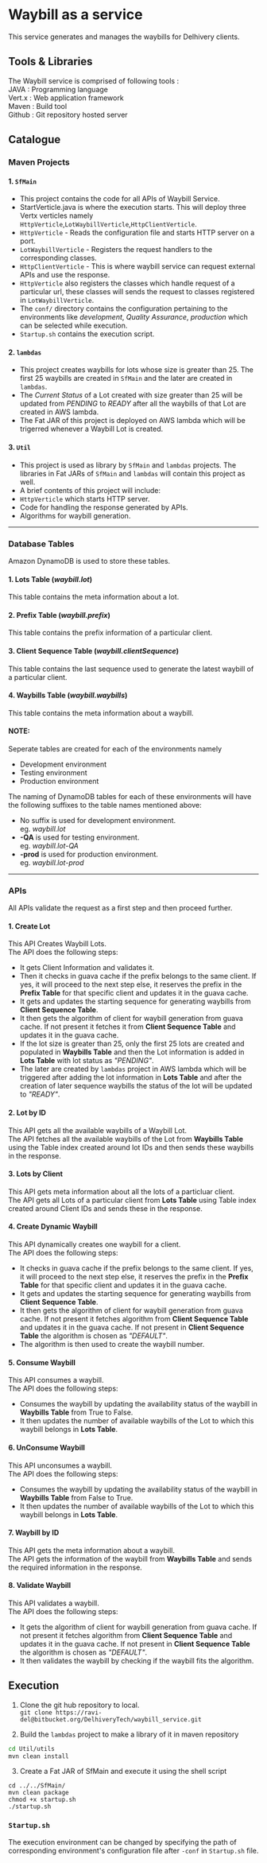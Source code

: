 # Waybill as a service

This service generates and manages the waybills for Delhivery clients.

## Tools & Libraries
The Waybill service is comprised of following tools : <br/>
JAVA   : Programming language<br/>
Vert.x : Web application framework<br/>
Maven  : Build tool <br/>
Github : Git repository hosted server<br/>

## Catalogue

### Maven Projects
#### 1. `SfMain` 
* This project contains the code for all APIs of Waybill Service.
* StartVerticle.java is where the execution starts. This will deploy three Vertx verticles namely `HttpVerticle`,`LotWaybillVerticle`,`HttpClientVerticle`.
 * `HttpVerticle` - Reads the configuration file and starts HTTP server on a port.
 * `LotWaybillVerticle` - Registers the request handlers to the corresponding classes.
 * `HttpClientVerticle` - This is where waybill service can request external APIs and use the response.
* `HttpVerticle` also registers the classes which handle request of a particular url, these classes will sends the request to classes registered in `LotWaybillVerticle`.
* The `conf/` directory contains the configuration pertaining to the environments like _development_, _Quality Assurance_, _production_ which can be selected while execution.
* `Startup.sh` contains the execution script.

#### 2. `lambdas`
* This project creates waybills for lots whose size is greater than 25. The first 25 waybills are created in `SfMain` and the later are created in `lambdas`.
* The _Current Status_ of a Lot created with size greater than 25 will be updated from _PENDING_ to _READY_ after all the waybills of that Lot are created in AWS lambda.
* The Fat JAR of this project is deployed on AWS lambda which will be trigerred whenever a Waybill Lot is created.

#### 3. `Util` 
* This project is used as library by `SfMain` and `lambdas` projects. The libraries in Fat JARs of `SfMain` and `lambdas` will contain this project as well.
* A brief contents of this project will include:
 * `HttpVerticle` which starts HTTP server.
 * Code for handling the response generated by APIs.
 * Algorithms for waybill generation.

- - - -

### Database Tables
 Amazon DynamoDB is used to store these tables.
#### 1. Lots Table (_waybill.lot_)
This table contains the meta information about a lot.
#### 2. Prefix Table (_waybill.prefix_)
This table contains the prefix information of a particular client.
#### 3. Client Sequence Table (_waybill.clientSequence_)
This table contains the last sequence used to generate the latest waybill of a particular client.
#### 4. Waybills Table (_waybill.waybills_)
This table contains the meta information about a waybill.

#### NOTE:
Seperate tables are created for each of the environments namely 
* Development environment
* Testing environment
* Production environment 

The naming of DynamoDB tables for each of these environments will have the following suffixes to the table names mentioned above:
* No suffix is used for development environment.</br>
 eg. _waybill.lot_
* __-QA__ is used for testing environment.</br>
 eg. _waybill.lot-QA_
* __-prod__ is used for production environment.</br>
 eg. _waybill.lot-prod_

- - - -

### APIs
All APIs validate the request as a first step and then proceed further.
#### 1. Create Lot 
This API Creates Waybill Lots.</br>
The API does the following steps:
* It gets Client Information and validates it.
* Then it checks in guava cache if the prefix belongs to the same client. If yes, it will proceed to the next step else, it reserves the prefix in the __Prefix Table__ for that specific client and updates it in the guava cache.
* It gets and updates the starting sequence for generating waybills from __Client Sequence Table__.
* It then gets the algorithm of client for waybill generation from guava cache. If not present it fetches it from __Client Sequence Table__ and updates it in the guava cache.
* If the lot size is greater than 25, only the first 25 lots are created and populated in __Waybills Table__ and then the Lot information is added in __Lots Table__ with lot status as _"PENDING"_.
* The later are created by `lambdas` project in AWS lambda which will be triggered after adding the lot information in __Lots Table__ and after the creation of later sequence waybills the status of the lot will be updated to _"READY"_.

#### 2. Lot by ID
This API gets all the available waybills of a Waybill Lot.</br>
The API fetches all the available waybills of the Lot from __Waybills Table__ using the Table index created around lot IDs and then sends these waybills in the response.

#### 3. Lots by Client
This API gets meta information about all the lots of a particluar client.</br>
The API gets all Lots of a particular client from __Lots Table__ using Table index created around Client IDs and sends these in the response.

#### 4. Create Dynamic Waybill
This API dynamically creates one waybill for a client.</br>
The API does the following steps:
* It checks in guava cache if the prefix belongs to the same client. If yes, it will proceed to the next step else, it reserves the prefix in the __Prefix Table__ for that specific client and updates it in the guava cache.
* It gets and updates the starting sequence for generating waybills from __Client Sequence Table__.
* It then gets the algorithm of client for waybill generation from guava cache. If not present it fetches algorithm from __Client Sequence Table__ and updates it in the guava cache. If not present in __Client Sequence Table__ the algorithm is chosen as _"DEFAULT"_.
* The algorithm is then used to create the waybill number.

#### 5. Consume Waybill
This API consumes a waybill.</br>
The API does the following steps:
* Consumes the waybill by updating the availability status of the waybill in __Waybills Table__ from True to False.
* It then updates the number of available waybills of the Lot to which this waybill belongs in __Lots Table__.

#### 6. UnConsume Waybill
This API unconsumes a waybill.</br>
The API does the following steps:
* Consumes the waybill by updating the availability status of the waybill in __Waybills Table__ from False to True.
* It then updates the number of available waybills of the Lot to which this waybill belongs in __Lots Table__.

#### 7. Waybill by ID
This API gets the meta information about a waybill.</br>
The API gets the information of the waybill from __Waybills Table__ and sends the required information in the response.

#### 8. Validate Waybill
This API validates a waybill.</br>
The API does the following steps:
* It gets the algorithm of client for waybill generation from guava cache. If not present it fetches algorithm from __Client Sequence Table__ and updates it in the guava cache. If not present in __Client Sequence Table__ the algorithm is chosen as _"DEFAULT"_.
* It then validates the waybill by checking if the waybill fits the algorithm.

## Execution
1. Clone the git hub repository to local.</br>
`git clone https://ravi-del@bitbucket.org/DelhiveryTech/waybill_service.git`

2. Build the `lambdas` project to make a library of it in maven repository
```bash
cd Util/utils
mvn clean install
```

3. Create a Fat JAR of SfMain and execute it using the shell script
```
cd ../../SfMain/
mvn clean package
chmod +x startup.sh
./startup.sh
```
### `Startup.sh`
The execution environment can be changed by specifying the path of corresponding environment's configuration file after `-conf` in `Startup.sh` file.
